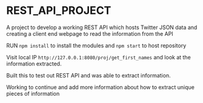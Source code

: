 # REST_API_PROJECT
A project to develop a working REST API which hosts Twitter JSON data and creating a client end webpage to read the information from the API

RUN ```npm install``` to install the modules and ```npm start``` to host repository

Visit local IP ```http://127.0.0.1:8080/proj/get_first_names``` and look at the information extracted.

Built this to test out REST API and was able to extract information.

Working to continue and add more information about how to extract unique pieces of information
